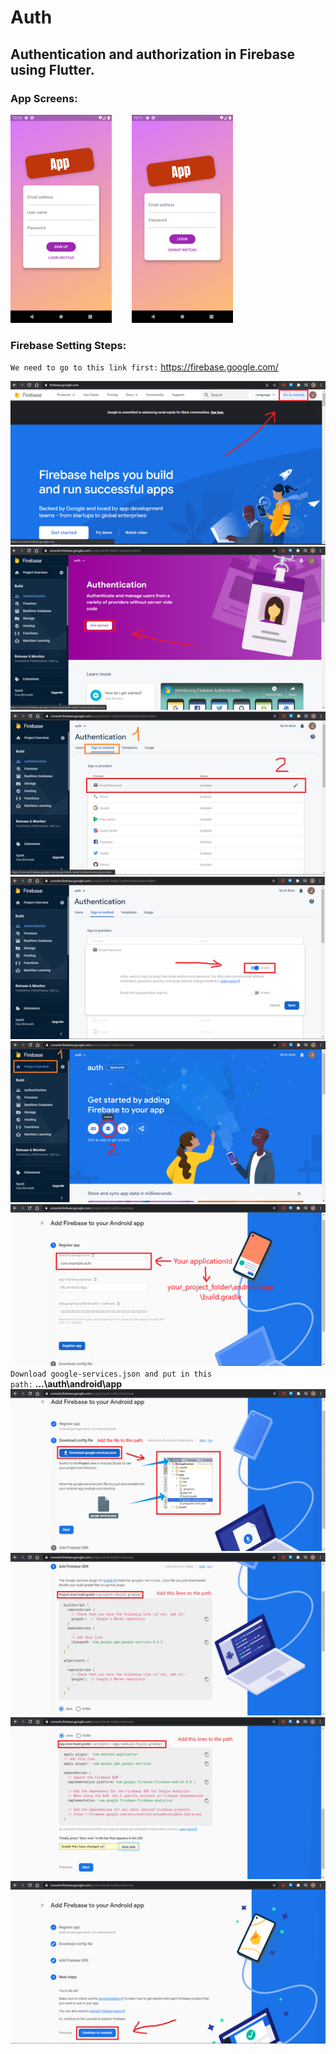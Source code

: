 # Auth

## Authentication and authorization in Firebase using Flutter.
### App Screens:
![App Screen](/assets/images/screenshot-1.png)&nbsp;&nbsp;&nbsp;&nbsp;&nbsp;&nbsp;&nbsp;&nbsp;![App Screen](/assets/images/screenshot-2.png)

### Firebase Setting Steps:
`We need to go to this link first:`&nbsp;https://firebase.google.com/

![App Screen](/assets/images/1.png)
![App Screen](/assets/images/2.png)
![App Screen](/assets/images/3.png)
![App Screen](/assets/images/4.png)
![App Screen](/assets/images/5.png)
![App Screen](/assets/images/6.png)
`Download google-services.json and put in this path:`&nbsp;**...\auth\android\app**
![App Screen](/assets/images/7.png)
![App Screen](/assets/images/8-1.png)
![App Screen](/assets/images/8-2.png)
![App Screen](/assets/images/9.png)
